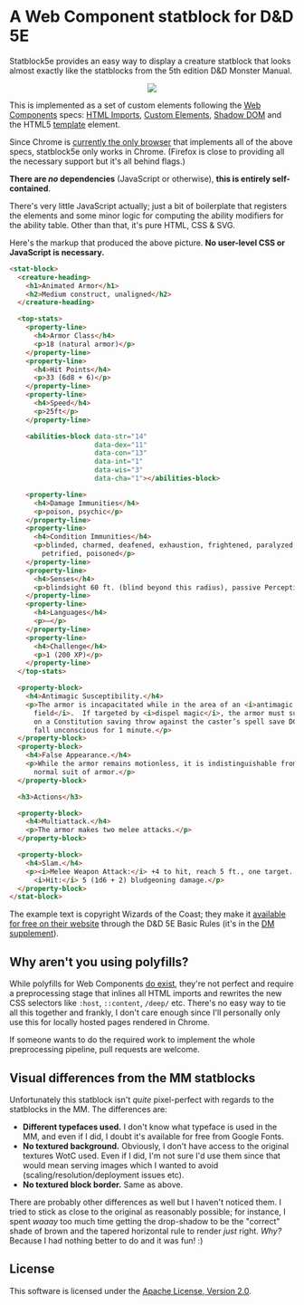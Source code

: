 A Web Component statblock for D&D 5E
====================================

Statblock5e provides an easy way to display a creature statblock that looks
almost exactly like the statblocks from the 5th edition D&D Monster Manual.

<div align="center">
  <img src="http://i.imgur.com/qxI9G6n.png" />
</div>

This is implemented as a set of custom elements following the [Web
Components][web-components] specs: [HTML Imports][html-import], [Custom
Elements][custom-elements], [Shadow DOM][shadow-dom] and the HTML5 [template][]
element.

Since Chrome is [currently the only browser][wc-status] that implements all of
the above specs, statblock5e only works in Chrome. (Firefox is close to providing
all the necessary support but it's all behind flags.)

**There are _no_ dependencies** (JavaScript or otherwise), **this is entirely
self-contained**.

There's very little JavaScript actually; just a bit of boilerplate that
registers the elements and some minor logic for computing the ability modifiers
for the ability table. Other than that, it's pure HTML, CSS & SVG.

Here's the markup that produced the above picture. **No user-level CSS or
JavaScript is necessary.**

```html
<stat-block>
  <creature-heading>
    <h1>Animated Armor</h1>
    <h2>Medium construct, unaligned</h2>
  </creature-heading>

  <top-stats>
    <property-line>
      <h4>Armor Class</h4>
      <p>18 (natural armor)</p>
    </property-line>
    <property-line>
      <h4>Hit Points</h4>
      <p>33 (6d8 + 6)</p>
    </property-line>
    <property-line>
      <h4>Speed</h4>
      <p>25ft</p>
    </property-line>

    <abilities-block data-str="14"
                     data-dex="11"
                     data-con="13"
                     data-int="1"
                     data-wis="3"
                     data-cha="1"></abilities-block>

    <property-line>
      <h4>Damage Immunities</h4>
      <p>poison, psychic</p>
    </property-line>
    <property-line>
      <h4>Condition Immunities</h4>
      <p>blinded, charmed, deafened, exhaustion, frightened, paralyzed,
        petrified, poisoned</p>
    </property-line>
    <property-line>
      <h4>Senses</h4>
      <p>blindsight 60 ft. (blind beyond this radius), passive Perception 6</p>
    </property-line>
    <property-line>
      <h4>Languages</h4>
      <p>—</p>
    </property-line>
    <property-line>
      <h4>Challenge</h4>
      <p>1 (200 XP)</p>
    </property-line>
  </top-stats>

  <property-block>
    <h4>Antimagic Susceptibility.</h4>
    <p>The armor is incapacitated while in the area of an <i>antimagic
      field</i>.  If targeted by <i>dispel magic</i>, the armor must succeed
      on a Constitution saving throw against the caster’s spell save DC or
      fall unconscious for 1 minute.</p>
  </property-block>
  <property-block>
    <h4>False Appearance.</h4>
    <p>While the armor remains motionless, it is indistinguishable from a
      normal suit of armor.</p>
  </property-block>

  <h3>Actions</h3>

  <property-block>
    <h4>Multiattack.</h4>
    <p>The armor makes two melee attacks.</p>
  </property-block>

  <property-block>
    <h4>Slam.</h4>
    <p><i>Melee Weapon Attack:</i> +4 to hit, reach 5 ft., one target.
      <i>Hit:</i> 5 (1d6 + 2) bludgeoning damage.</p>
  </property-block>
</stat-block>
```

The example text is copyright Wizards of the Coast; they make it [available for
free on their website][wotc-basic] through the D&D 5E Basic Rules (it's in the
[DM supplement][dm-basic]).

Why aren't you using polyfills?
------------------------------

While polyfills for Web Components [do exist][platform], they're not perfect and
require a preprocessing stage that inlines all HTML imports and rewrites the new
CSS selectors like `:host`, `::content`, `/deep/` etc. There's no easy way to
tie all this together and frankly, I don't care enough since I'll personally
only use this for locally hosted pages rendered in Chrome.

If someone wants to do the required work to implement the whole preprocessing
pipeline, pull requests are welcome.

Visual differences from the MM statblocks
-----------------------------------------

Unfortunately this statblock isn't _quite_ pixel-perfect with regards to the
statblocks in the MM. The differences are:

- **Different typefaces used.** I don't know what typeface is used in the MM,
  and even if I did, I doubt it's available for free from Google Fonts.
- **No textured background.** Obviously, I don't have access to the original
  textures WotC used. Even if I did, I'm not sure I'd use them since that would
  mean serving images which I wanted to avoid (scaling/resolution/deployment
  issues etc).
- **No textured block border.** Same as above.

There are probably other differences as well but I haven't noticed them. I tried
to stick as close to the original as reasonably possible; for instance, I spent
_waaay_ too much time getting the drop-shadow to be the "correct" shade of
brown and the tapered horizontal rule to render _just_ right. _Why?_ Because I
had nothing better to do and it was fun! :)

License
-------

This software is licensed under the [Apache License, Version 2.0][apache2].

[web-components]: http://webcomponents.org/
[html-import]: http://w3c.github.io/webcomponents/spec/imports/
[custom-elements]: http://w3c.github.io/webcomponents/spec/custom/
[template]: https://html.spec.whatwg.org/multipage/scripting.html#the-template-element
[shadow-dom]: http://w3c.github.io/webcomponents/spec/shadow/
[wc-status]: http://jonrimmer.github.io/are-we-componentized-yet/
[wotc-basic]: http://dnd.wizards.com/articles/features/basicrules?x=dnd/basicrules
[dm-basic]: http://media.wizards.com/2014/downloads/dnd/DMDnDBasicRules_v0.1.pdf
[apache2]: http://www.apache.org/licenses/LICENSE-2.0.html
[platform]: https://www.polymer-project.org/docs/start/platform.html
